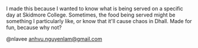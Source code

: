 I made this because I wanted to know what is being served on a specific day at Skidmore College. Sometimes, the food being served might be something I particularly like, or know that it'll cause chaos in Dhall. Made for fun, because why not?

@nlavee
anhvu.nguyenlam@gmail.com
